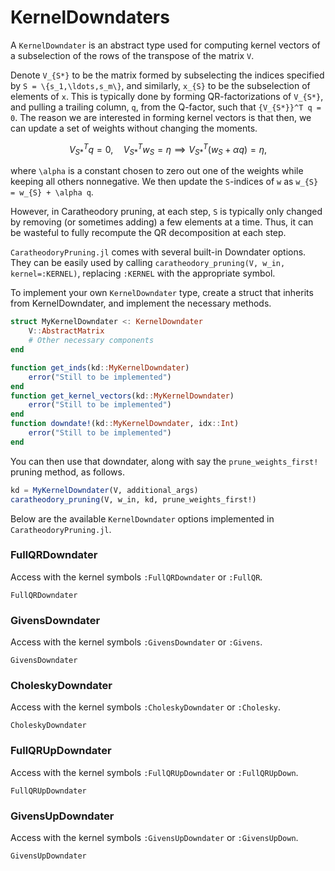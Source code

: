 # KernelDowndaters

A `KernelDowndater` is an abstract type used for computing kernel vectors of a subselection of the rows of the transpose of the matrix ``V``. 

Denote ``V_{S*}`` to be the matrix formed by subselecting the indices specified by ``S = \{s_1,\ldots,s_m\}``, and similarly, ``x_{S}`` to be the subselection of elements of ``x``.
This is typically done by forming QR-factorizations of ``V_{S*}``, and pulling a trailing column, ``q``, from the Q-factor, such that ``{V_{S*}}^T q = 0``.
The reason we are interested in forming kernel vectors is that then, we can update a set of weights without changing the moments.
```math
{V_{S*}}^T q = 0,\quad {V_{S*}}^T w_{S} = \eta \implies {V_{S*}}^T (w_{S} + \alpha q) = \eta,
```
where ``\alpha`` is a constant chosen to zero out one of the weights while keeping all others nonnegative. We then update the ``S``-indices of ``w`` as ``w_{S} = w_{S} + \alpha q``.

However, in Caratheodory pruning, at each step, ``S`` is typically only changed by removing (or sometimes adding) a few elements at a time.
Thus, it can be wasteful to fully recompute the QR decomposition at each step. 

`CaratheodoryPruning.jl` comes with several built-in Downdater options. They can be easily used by calling `caratheodory_pruning(V, w_in, kernel=:KERNEL)`, replacing `:KERNEL` with the appropriate symbol. 

To implement your own `KernelDowndater` type, create a struct that inherits from KernelDowndater, and implement the necessary methods.
```julia
struct MyKernelDowndater <: KernelDowndater
    V::AbstractMatrix
    # Other necessary components
end

function get_inds(kd::MyKernelDowndater)
    error("Still to be implemented")
end
function get_kernel_vectors(kd::MyKernelDowndater)
    error("Still to be implemented")
end
function downdate!(kd::MyKernelDowndater, idx::Int)
    error("Still to be implemented")
end
```

You can then use that downdater, along with say the `prune_weights_first!` pruning method, as follows.
```julia
kd = MyKernelDowndater(V, additional_args)
caratheodory_pruning(V, w_in, kd, prune_weights_first!)
```

Below are the available `KernelDowndater` options implemented in `CaratheodoryPruning.jl`.

### FullQRDowndater

Access with the kernel symbols `:FullQRDowndater` or `:FullQR`.

```@docs
FullQRDowndater
```

### GivensDowndater

Access with the kernel symbols `:GivensDowndater` or `:Givens`.

```@docs
GivensDowndater
```

### CholeskyDowndater

Access with the kernel symbols `:CholeskyDowndater` or `:Cholesky`.

```@docs
CholeskyDowndater
```

### FullQRUpDowndater

Access with the kernel symbols `:FullQRUpDowndater` or `:FullQRUpDown`.

```@docs
FullQRUpDowndater
```

### GivensUpDowndater

Access with the kernel symbols `:GivensUpDowndater` or `:GivensUpDown`.

```@docs
GivensUpDowndater
```